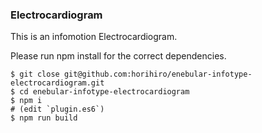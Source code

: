 ### Electrocardiogram ###
This is an infomotion Electrocardiogram. 

Please run npm install for the correct dependencies.

```
$ git close git@github.com:horihiro/enebular-infotype-electrocardiogram.git
$ cd enebular-infotype-electrocardiogram
$ npm i
# (edit `plugin.es6`)
$ npm run build 
```